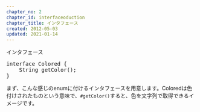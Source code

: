 ```yaml
---
chapter_no: 2
chapter_id: interfaceoduction
chapter_title: インタフェース
created: 2012-05-03
updated: 2021-01-14
---
```

<div class="code-box">
<div class="title">インタフェース</div>
<pre>
interface Colored {
    String getColor();
}
</pre>
</div>

まず、こんな感じのenumに付けるインタフェースを用意します。Coloredは色付けされたものという意味で、`#getColor()`すると、色を文字列で取得できるイメージです。
